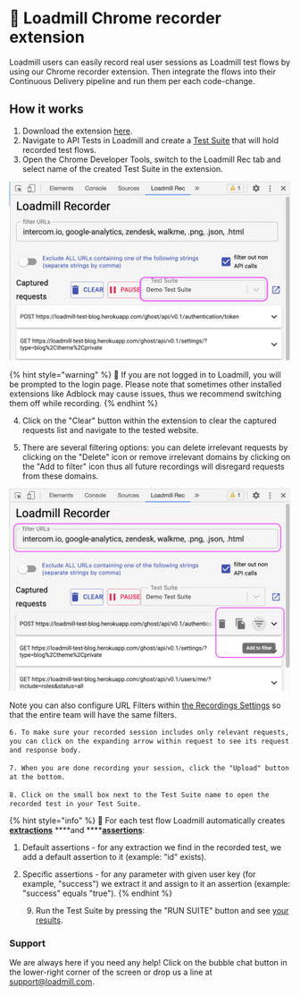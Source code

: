 # 🎥 Loadmill Chrome recorder extension

Loadmill users can easily record real user sessions as Loadmill test flows by using our Chrome recorder extension. Then integrate the flows into their Continuous Delivery pipeline and run them per each code-change. 

## How it works

1. Download the extension [here](https://chrome.google.com/webstore/detail/loadmill-recorder/gdkmnfehipofdefhpegbgkkocinlaofd?hl=en).
2. Navigate to API Tests in Loadmill and create a [Test Suite](https://docs.loadmill.com/api-testing/test-suite-editor) that will hold recorded test flows.
3. Open the Chrome Developer Tools, switch to the Loadmill Rec tab and select name of the created Test Suite in the extension. 

![The Test Suite field ](.gitbook/assets/screen-shot-2021-02-25-at-11.43.56.png)

{% hint style="warning" %}
🧠 If you are not logged in to Loadmill, you will be prompted to the login page. Please note that sometimes other installed extensions like Adblock may cause issues, thus we recommend switching them off while recording.
{% endhint %}

   4. Click on the "Clear" button within the extension to clear the captured requests list and navigate to the tested website. 

   5. There are several filtering options: you can delete irrelevant requests by clicking on the "Delete" icon or remove irrelevant domains by clicking on the "Add to filter" icon thus all future recordings will disregard requests from these domains.

![Filtering options](.gitbook/assets/screen-shot-2021-02-25-at-11.48.38.png)

Note you can also configure URL Filters within [the Recordings Settings](https://docs.loadmill.com/working-with-the-recorder/recorder-settings#url-filters) so that the entire team will have the same filters. 

    6. To make sure your recorded session includes only relevant requests, you can click on the expanding arrow within request to see its request and response body.

    7. When you are done recording your session, click the "Upload" button at the bottom.     

    8. Click on the small box next to the Test Suite name to open the recorded test in your Test Suite. 

{% hint style="info" %}
🧙 For each test flow Loadmill automatically creates [**extractions**](https://docs.loadmill.com/api-testing/test-suite-editor/set-parameters-extractions) ****and ****[**assertions**](https://docs.loadmill.com/api-testing/test-suite-editor/assertions):

1. Default assertions - for any extraction we find in the recorded test, we add a default assertion to it \(example: "id" exists\).
2. Specific assertions - for any parameter with given user key \(for example, "success"\) we extract it and assign to it an assertion \(example: "success" equals "true"\).
{% endhint %}

     9. Run the Test Suite by pressing the "RUN SUITE" button and see [your results](https://docs.loadmill.com/api-testing/analyzing-an-api-test-results). 

### Support

We are always here if you need any help! Click on the bubble chat button in the lower-right corner of the screen or drop us a line at [support@loadmill.com](mailto:support@loadmill.com).  

